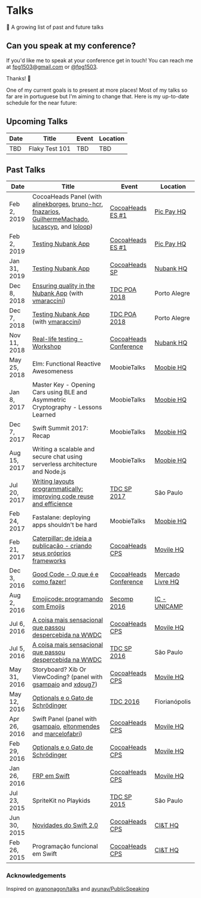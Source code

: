 # Talks
🎤 A growing list of past and future talks

## Can you speak at my conference?

 If you'd like me to speak at your conference get in touch! You can reach me at <fpg1503@gmail.com> or [@fpg1503](https://twitter.com/fpg1503).

Thanks! 🐥

One of my current goals is to present at more places! Most of my talks so far are in portuguese but I'm aiming to change that.
Here is my up-to-date schedule for the near future:

## Upcoming Talks

| Date        | Title | Event | Location |
| ----------- | ----- | ----- | -------- |
| TBD | Flaky Test 101 | TBD | TBD |


## Past Talks

| Date        | Title | Event | Location |
| ----------- | ----- | ----- | -------- |
| Feb 2, 2019  | CocoaHeads Panel (with [alinekborges][aline], [bruno-hcr][bruno-hcr], [fnazarios][nazario], [GuilhermeMachado][guilherme-menon], [lucascyp][lucas-cypriano], and [loloop][mauricio]) | [CocoaHeads ES #1][cocoaheads-es-1] | [Pic Pay HQ][picpay] |
| Feb 2, 2019 | [Testing Nubank App][test-nu] | [CocoaHeads ES #1][cocoaheads-es-1] | [Pic Pay HQ][picpay] |
| Jan 31, 2019 | [Testing Nubank App][test-nu-cocoa] | [CocoaHeads SP][cocoaheads-sp-jan-19] | [Nubank HQ][nubank] |
| Dec 8, 2018 | [Ensuring quality in the Nubank App][quality-nu] (with [vmaraccini][marotinho]) | [TDC POA 2018][tdc-poa-2018-dc] | Porto Alegre |
| Dec 7, 2018 | [Testing Nubank App][test-nu] (with [vmaraccini][marotinho]) | [TDC POA 2018][tdc-poa-2018-dt] | Porto Alegre |
| Nov 11, 2018 | [Real-life testing - Workshop][test-workshop] | [CocoaHeads Conference][cocoaheads-conf] | [Nubank HQ][nubank] |
| May 25, 2018 | Elm: Functional Reactive Awesomeness | MoobieTalks | [Moobie HQ][moobie] |
| Jan 8, 2017 | Master Key - Opening Cars using BLE and Asymmetric Cryptography - Lessons Learned | MoobieTalks | [Moobie HQ][moobie] |
| Dec 7, 2017 | Swift Summit 2017: Recap | MoobieTalks | [Moobie HQ][moobie] |
| Aug 15, 2017 | Writing a scalable and secure chat using serverless architecture and Node.js | MoobieTalks | [Moobie HQ][moobie] |
| Jul 20, 2017 | [Writing layouts programmatically: improving code reuse and efficience][layout] | [TDC SP 2017][tdc-sp-2017] | São Paulo |
| Feb 24, 2017 | Fastalane: deploying apps shouldn't be hard | MoobieTalks | [Moobie HQ][moobie] |
| Feb 21, 2017 |  [Caterpillar: de ideia a publicação - criando seus próprios frameworks][caterpillar] | [CocoaHeads CPS][cocoaheads-cps] | [Movile HQ][movile] |
| Dec 3, 2016 |  [Good Code - O que é e como fazer!][goodCode] | [CocoaHeads Conference][cocoaheads-conf] | [Mercado Livre HQ][mercadolivre] |
| Aug 2, 2016 | [Emojicode: programando com Emojis][emojicode] | [Secomp 2016][secomp] | [IC - UNICAMP][ic] |
| Jul 6, 2016 | [A coisa mais sensacional que passou despercebida na WWDC](https://github.com/fpg1503/AmazingSpeechFrameworkTalk)  | [CocoaHeads CPS][cocoaheads-cps] | [Movile HQ][movile] |
| Jul 5, 2016 | [A coisa mais sensacional que passou despercebida na WWDC](https://github.com/fpg1503/AmazingSpeechFrameworkTalk)  | [TDC SP 2016][tdc-sp-2016] | São Paulo |
| May 31, 2016 | Storyboard? Xib Or ViewCoding? (panel with [gsampaio][mentos] and [xdoug7][dogra]) | [CocoaHeads CPS][cocoaheads-cps] | [Movile HQ][movile] |
| May 12, 2016 | [Optionals e o Gato de Schrödinger][optionals] | [TDC 2016][tdc-fln-2016] | Florianópolis | 
| Apr 26, 2016 |  Swift Panel (panel with [gsampaio][mentos], [eltonmendes][elton] and [marcelofabri][fabri]) | [CocoaHeads CPS][cocoaheads-cps] | [Movile HQ][movile] |
| Feb 29, 2016 | [Optionals e o Gato de Schrödinger][optionals] | [CocoaHeads CPS][cocoaheads-cps] | [Movile HQ][movile] |
| Jan 26, 2016 | [FRP em Swift][frp] | [CocoaHeads CPS][cocoaheads-cps] | [Movile HQ][movile] |
| Jul 23, 2015 | SpriteKit no Playkids | [TDC SP 2015][tdc-sp-2015] | São Paulo | 
| Jun 30, 2015 | [Novidades do Swift 2.0][swift20] | [CocoaHeads CPS][cocoaheads-cps] | [CI&T HQ][cit] |
| Feb 26, 2015 | Programação funcional em Swift | [CocoaHeads CPS][cocoaheads-cps] | [CI&T HQ][cit] |



### Acknowledgements

Inspired on [ayanonagon/talks](https://github.com/ayanonagon/talks) and [ayunav/PublicSpeaking](https://github.com/ayunav/PublicSpeaking)

  [cocoaheads-cps]: http://www.cocoaheads.com.br/cidades/detalhes/7
  [cocoaheads-conf]: http://cocoaheadsconference.com.br
  [tdc-sp-2015]: http://www.thedevelopersconference.com.br/tdc/2015/saopaulo/trilha-ios
  [tdc-sp-2016]: http://www.thedevelopersconference.com.br/tdc/2016/saopaulo/trilha-ios
  [tdc-sp-2017]: http://www.thedevelopersconference.com.br/tdc/2017/saopaulo/trilha-ios
  [tdc-fln-2016]: http://www.thedevelopersconference.com.br/tdc/2016/florianopolis/trilha-ios
  [secomp]: http://www.secomp.com.br
  [tdc-poa-2018-dt]: http://www.thedevelopersconference.com.br/tdc/2018/portoalegre/trilha-devtest
  [tdc-poa-2018-dc]: http://www.thedevelopersconference.com.br/tdc/2018/portoalegre/trilha-design-de-codigo
  [cocoaheads-sp-jan-19]: https://www.cocoaheads.com.br/agendas/detalhes/266
  [cocoaheads-es-1]: https://www.cocoaheads.com.br/agendas/detalhes/268
  
  [caterpillar]: https://github.com/fpg1503/MakingFrameworksTalk
  [goodCode]: https://github.com/fpg1503/GoodCodeTalk
  [speech]: https://github.com/fpg1503/AmazingSpeechFrameworkTalk
  [optionals]: https://github.com/fpg1503/OptionalsTalk
  [frp]: https://github.com/fpg1503/FRPTalk
  [emojicode]: https://github.com/fpg1503/EmojicodeTalk
  [swift20]: https://github.com/fpg1503/WhatsNewInSwift2Talk
  [layout]: https://github.com/fpg1503/ProgrammaticLayoutTalk
  [quality-nu]: https://speakerdeck.com/fpg1503/garantindo-qualidade-no-app-do-nubank
  [test-nu]: https://speakerdeck.com/fpg1503/testando-o-app-do-nubank
  [test-workshop]: https://github.com/fpg1503/TestsWorkshop
  [test-nu-cocoa]: https://speakerdeck.com/fpg1503/testando-o-app-do-nubank-cocoaheads
  
  [moobie]: https://www.moobie.com.br
  [movile]: https://www.movile.com/
  [mercadolivre]: https://www.mercadolivre.com.br
  [cit]: http://www.ciandt.com/home
  [ic]: http://ic.unicamp.br
  [nubank]: https://nubank.com.br
  [picpay]: https://picpay.com/site
  
  [mentos]: https://github.com/gsampaio
  [dogra]: https://github.com/xdoug7
  [elton]: https://github.com/eltonmendes
  [fabri]: https://github.com/marcelofabri
  [marotinho]: https://github.com/vmaraccini
  [aline]: https://github.com/alinekborges
  [bruno-hcr]: https://github.com/bruno-hcr
  [nazario]: https://github.com/fnazarios
  [guilherme-menon]: https://github.com/GuilhermeMachado
  [lucas-cypriano]: https://github.com/lucascyp
  [mauricio]: https://github.com/loloop

